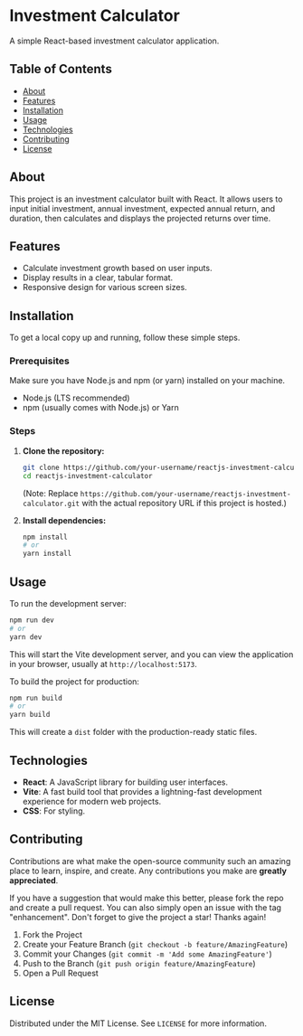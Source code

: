# Investment Calculator

A simple React-based investment calculator application.

## Table of Contents

- [About](#about)
- [Features](#features)
- [Installation](#installation)
- [Usage](#usage)
- [Technologies](#technologies)
- [Contributing](#contributing)
- [License](#license)

## About

This project is an investment calculator built with React. It allows users to input initial investment, annual investment, expected annual return, and duration, then calculates and displays the projected returns over time.

## Features

- Calculate investment growth based on user inputs.
- Display results in a clear, tabular format.
- Responsive design for various screen sizes.

## Installation

To get a local copy up and running, follow these simple steps.

### Prerequisites

Make sure you have Node.js and npm (or yarn) installed on your machine.

- Node.js (LTS recommended)
- npm (usually comes with Node.js) or Yarn

### Steps

1.  **Clone the repository:**
    ```bash
    git clone https://github.com/your-username/reactjs-investment-calculator.git
    cd reactjs-investment-calculator
    ```
    (Note: Replace `https://github.com/your-username/reactjs-investment-calculator.git` with the actual repository URL if this project is hosted.)

2.  **Install dependencies:**
    ```bash
    npm install
    # or
    yarn install
    ```

## Usage

To run the development server:

```bash
npm run dev
# or
yarn dev
```

This will start the Vite development server, and you can view the application in your browser, usually at `http://localhost:5173`.

To build the project for production:

```bash
npm run build
# or
yarn build
```

This will create a `dist` folder with the production-ready static files.

## Technologies

-   **React**: A JavaScript library for building user interfaces.
-   **Vite**: A fast build tool that provides a lightning-fast development experience for modern web projects.
-   **CSS**: For styling.

## Contributing

Contributions are what make the open-source community such an amazing place to learn, inspire, and create. Any contributions you make are **greatly appreciated**.

If you have a suggestion that would make this better, please fork the repo and create a pull request. You can also simply open an issue with the tag "enhancement".
Don't forget to give the project a star! Thanks again!

1.  Fork the Project
2.  Create your Feature Branch (`git checkout -b feature/AmazingFeature`)
3.  Commit your Changes (`git commit -m 'Add some AmazingFeature'`)
4.  Push to the Branch (`git push origin feature/AmazingFeature`)
5.  Open a Pull Request

## License

Distributed under the MIT License. See `LICENSE` for more information.
